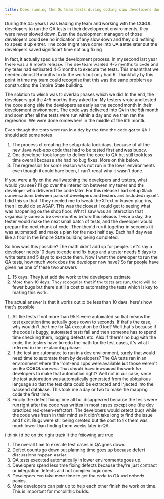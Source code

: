 ```yaml
---
title: Does running the QA team tests during coding slow developers down?
---
```


During the 4.5 years I was leading my team and working with the COBOL developers to run the QA tests in their development environments, they were never slowed down.
Even the development managers of those developers could see no indication of any slow down and they did nothing to speed it up either.
The code might have come into QA a little later but the developers saved significant time not bug fixing.

In fact, it actually sped up the development process.
In my second last year there was a 6 month release.
The dev team wanted 4-5 months to code and my team had estimated 4-5 months to execute the tests.
This meant that we needed almost 9 months to do the work but only had 6.
Thankfully by this point in time my team could recognise that this was the same problem as constructing the Empire State building.

The solution to which was to overlap phases which we did.
In the end, the developers got the 4-5 months they asked for.
My testers wrote and tested the code along side the developers as early as the second month in their development environment.
The code was delivered into QA in the 5th month and soon after all the tests were run within a day and we then ran the regression.
We were done somewhere in the middle of the 6th month.

Even though the tests were run in a day by the time the code got to QA I should add some notes

1. The process of creating the setup data took days, because of all the new Java web-app code that had to be tested first and was buggy.
2. One developer took longer to deliver the code to QA but still took less time overall because she had no bug fixes. More on this below.
3. The regression for some reason was not run in the lower environments even though it could have been, I can't recall why it wasn't done.

If you were a fly on the wall watching the developers and testers, what would you see?
I'll go over the interaction between my tester and the developer who delivered the code later.
For this release I had setup Slack conversations between pairs of developers and testers and included myself.
I did this so that if they needed me to tweak the XText or Maven plug-ins, then I could do so ASAP.
This was the closest I could get to seeing what was happening on the shop floor.
What I saw was an interaction that organically came to be over months before this release.
Twice a day, the tester would make the next small batch of tests, and the developer would prepare the next chunk of code.
Then they'd run it together in seconds (it was automated) and make a plan for the next half day. 
Each half day was like a floor in the Empire State building being completed.

So how was this possible?
The math didn't add up for people. 
Let's say a developer needs 10 days to code and fix bugs and a tester needs 5 days to write tests and 5 days to execute them.
Now I want the developer to run the QA tests, how much work does the developer now have?
So far people have given me one of these two answers

1. 15 days. They just add the work to the developers estimate
2. More than 10 days. They recognise that if the tests are run, there will be fewer bugs but there's still a cost to automating the tests which is key to making this work.

The actual answer is that it works out to be less than 10 days, here's how that's possible

1. All the tests if not more than 95% were automated so that means the test execution time actually goes down to seconds. If that's the case, why wouldn't the time for QA execution be 0 too? Well that's because if the code is buggy, automated tests fail and then someone has to spend time checking them, logging defects etc. Also if there's no bug with the code, the testers have to redo the math for the test cases, it's what I referred to the re-planning phase.
2. If the test are automated to run in a dev environment, surely that would need time to automate them by developers? The QA tests ran in an environment where the front-end apps were available but those weren't on the COBOL servers. That should have increased the work for developers to make that automation right? Well not in our case, since the test automation was automatically generated from the ubiquitous language so that the test data could be extracted and injected into the backend database. This took me a day or two to make the mapping code the first time.
3. Finally the defect fixing time all but disappeared because the tests were run right after the code was written in most cases except one (the dev practiced red-green-refactor). The developers would detect bugs while the code was fresh in their mind so it didn't take long to find the issue and fix it. Bugs were still being created but the cost to fix them was much lower than finding them weeks later in QA.

I think I'd be on the right track if the following are true
1. The overall time to execute test cases in QA goes down.
2. Defect counts go down but planning time goes up because defect discussions happen earlier.
3. QA tests executed automatically in lower environments goes up.
4. Developers spend less time fixing defects because they're just contract or integration defects and not complex logic ones.
5. Developers can take more time to get the code to QA and nobody panics.
6. More developers can pair up to help each other finish the work on time. This is important for monolithic builds.

